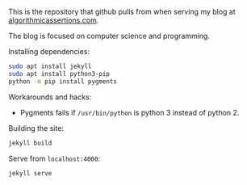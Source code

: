 This is the repository that github pulls from when serving my blog at [algorithmicassertions.com](http://algorithmicassertions.com).

The blog is focused on computer science and programming.

Installing dependencies:

```bash
sudo apt install jekyll
sudo apt install python3-pip
python -m pip install pygments
```

Workarounds and hacks:

- Pygments fails if `/usr/bin/python` is python 3 instead of python 2.

Building the site:

```bash
jekyll build
```

Serve from `localhost:4000`:

```bash
jekyll serve
```
